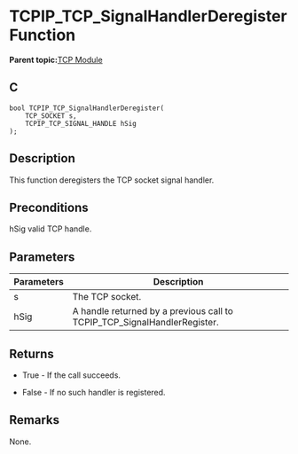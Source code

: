 # TCPIP\_TCP\_SignalHandlerDeregister Function

**Parent topic:**[TCP Module](GUID-9461917B-27CE-44ED-80DB-67D963896E8F.md)

## C

```
bool TCPIP_TCP_SignalHandlerDeregister(
    TCP_SOCKET s, 
    TCPIP_TCP_SIGNAL_HANDLE hSig
);
```

## Description

This function deregisters the TCP socket signal handler.

## Preconditions

hSig valid TCP handle.

## Parameters

|Parameters|Description|
|----------|-----------|
|s|The TCP socket.|
|hSig|A handle returned by a previous call to TCPIP\_TCP\_SignalHandlerRegister.|

## Returns

-   True - If the call succeeds.

-   False - If no such handler is registered.


## Remarks

None.


